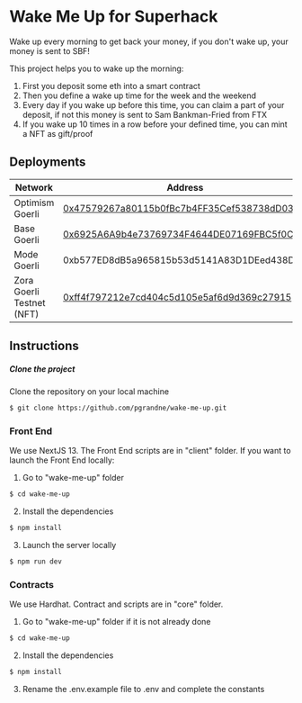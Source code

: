 # Wake Me Up for Superhack

Wake up every morning to get back your money, if you don't wake up, your money is sent to SBF!

This project helps you to wake up the morning: 
1. First you deposit some eth into a smart contract 
2. Then you define a wake up time for the week and the weekend
3. Every day if you wake up before this time, you can claim a part of your deposit, if not this money is sent to Sam Bankman-Fried from FTX 
4. If you wake up 10 times in a row before your defined time, you can mint a NFT as gift/proof

## Deployments
| Network               | Address                                          |
|-----------------------|--------------------------------------------------|
| Optimism Goerli |[0x47579267a80115b0fBc7b4FF35Cef538738dD036](https://goerli-optimism.etherscan.io/address/0x47579267a80115b0fBc7b4FF35Cef538738dD036) |
| Base Goerli |[0x6925A6A9b4e73769734F4644DE07169FBC5f0C57](https://goerli.basescan.org/address/0x6925A6A9b4e73769734F4644DE07169FBC5f0C57#code)  |
| Mode Goerli |0xb577ED8dB5a965815b53d5141A83D1DEed438DBC|
| Zora Goerli Testnet (NFT) | [0xff4f797212e7cd404c5d105e5af6d9d369c27915](https://testnet.explorer.zora.energy/address/0xff4f797212e7cd404c5d105e5af6d9d369c27915) |

## Instructions
##### Clone the project
Clone the repository on your local machine
```bash
$ git clone https://github.com/pgrandne/wake-me-up.git
```

### Front End ###
We use NextJS 13. The Front End scripts are in "client" folder.
If you want to launch the Front End locally:

1. Go to "wake-me-up" folder
```bash
$ cd wake-me-up
```

2. Install the dependencies
```bash
$ npm install
```

3. Launch the server locally
```bash
$ npm run dev
```

### Contracts ###
We use Hardhat. Contract and scripts are in "core" folder.

1. Go to "wake-me-up" folder if it is not already done
```bash
$ cd wake-me-up
```

2. Install the dependencies
```bash
$ npm install
```
3. Rename the .env.example file to .env and complete the constants

